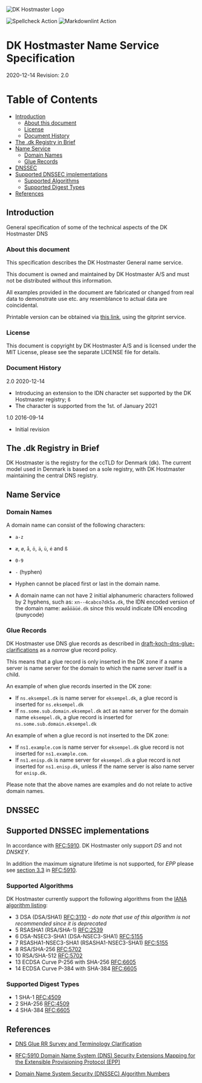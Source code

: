 ![DK Hostmaster Logo](https://www.dk-hostmaster.dk/sites/default/files/dk-logo_0.png)

![Spellcheck Action](https://github.com/DK-Hostmaster/dkhm-name-service-specification/workflows/Spellcheck%20Action/badge.svg)
![Markdownlint Action](https://github.com/DK-Hostmaster/dkhm-name-service-specification/workflows/Markdownlint%20Action/badge.svg)
# DK Hostmaster Name Service Specification

2020-12-14
Revision: 2.0

# Table of Contents

<!-- MarkdownTOC bracket=round levels="1,2,3, 4" indent="  " -->

- [Introduction](#introduction)
  - [About this document](#about-this-document)
  - [License](#license)
  - [Document History](#history)
- [The .dk Registry in Brief](#the-dk-registry-in-brief)
- [Name Service](#name-service)
  - [Domain Names](#domain-names)
  - [Glue Records](#glue-records)
- [DNSSEC](#dnssec)
- [Supported DNSSEC implementations](#supported-dnssec-implementations)
  - [Supported Algorithms](#supported-algorithms)
  - [Supported Digest Types](#supported-digest-types)
- [References](#references)

<!-- /MarkdownTOC -->

<a id="introduction"></a>
## Introduction

General specification of some of the technical aspects of the DK Hostmaster DNS

<a id="about-this-document"></a>
### About this document

This specification describes the DK Hostmaster General name service.

This document is owned and maintained by DK Hostmaster A/S and must not be distributed without this information.

All examples provided in the document are fabricated or changed from real data to demonstrate use etc. any resemblance to actual data are coincidental.

Printable version can be obtained via [this link](https://gitprint.com/DK-Hostmaster/dkhm-name-service-specification/blob/master/README.md), using the gitprint service.

<a id="license"></a>
### License

This document is copyright by DK Hostmaster A/S and is licensed under the MIT License, please see the separate LICENSE file for details.

<a id="history"></a>
### Document History

2.0 2020-12-14

- Introducing an extension to the IDN character set supported by the DK Hostmaster registry; `ß`
- The character is supported from the 1st. of January 2021

1.0 2016-09-14

- Initial revision

<a id="the-dk-registry-in-brief"></a>
## The .dk Registry in Brief

DK Hostmaster is the registry for the ccTLD for Denmark (dk). The current model used in Denmark is based on a sole registry, with DK Hostmaster maintaining the central DNS registry.

<a id="name-service"></a>
## Name Service

<a id="domain-names"></a>
### Domain Names

A domain name can consist of the following characters:

- `a-z`
- `æ`, `ø`, `å`, `ö`, `ä`, `ü`, `é` and `ß`
- `0-9`
- `-` (hyphen)

- Hyphen cannot be placed first or last in the domain name.
- A domain name can not have 2 initial alphanumeric characters followed by 2 hyphens, such as: `xn--4cabco7dk5a.dk`, the IDN encoded version of the domain name: `æøåöäüé.dk` since this would indicate IDN encoding (punycode)

<a id="glue-records"></a>
### Glue Records

DK Hostmaster use DNS glue records as described in [draft-koch-dns-glue-clarifications] as a _narrow_ glue record policy.

This means that a glue record is only inserted in the DK zone if a name server is name server for the domain to which the name server itself is a child.

An example of when glue records inserted in the DK zone:

- If `ns.eksempel.dk` is name server for `eksempel.dk`, a glue record is inserted for `ns.eksempel.dk`
- If `ns.some.sub.domain.eksempel.dk` act as name server for the domain name `eksempel.dk`, a glue record is inserted for `ns.some.sub.domain.eksempel.dk`

An example of when a glue record is not inserted to the DK zone:

- If `ns1.example.com` is name server for `eksempel.dk` glue record is not inserted for `ns1.example.com`.
- If `ns1.enisp.dk` is name server for `eksempel.dk` a glue record is not inserted for `ns1.enisp.dk`, unless if the name server is also name server for `enisp.dk`.

Please note that the above names are examples and do not relate to active domain names.

<a id="dnssec"></a>
## DNSSEC

<a id="supported-dnssec-implementations"></a>
## Supported DNSSEC implementations

In accordance with [RFC:5910]. DK Hostmaster only support *DS* and not *DNSKEY*.

In addition the maximum signature lifetime is not supported, for *EPP* please see [section 3.3][RFC:5910_section_3.3] in [RFC:5910].

<a id="supported-algorithms"></a>
### Supported Algorithms

DK Hostmaster currently support the following algorithms from the [IANA algorithm listing][IANA algorithm listing]:

- 3 DSA (DSA/SHA1) [RFC:3110] - _do note that use of this algorithm is not recommended since it is deprecated_
- 5 RSASHA1 (RSA/SHA-1) [RFC:2539]
- 6 DSA-NSEC3-SHA1 (DSA-NSEC3-SHA1) [RFC:5155]
- 7 RSASHA1-NSEC3-SHA1 (RSASHA1-NSEC3-SHA1) [RFC:5155]
- 8 RSA/SHA-256 [RFC:5702]
- 10 RSA/SHA-512 [RFC:5702]
- 13 ECDSA Curve P-256 with SHA-256 [RFC:6605]
- 14 ECDSA Curve P-384 with SHA-384 [RFC:6605]

<a id="supported-digest-types"></a>
### Supported Digest Types

- 1 SHA-1 [RFC:4509]
- 2 SHA-256 [RFC:4509]
- 4 SHA-384 [RFC:6605]

<a id="references"></a>
## References

- [DNS Glue RR Survey and Terminology Clarification][draft-koch-dns-glue-clarifications]

- [RFC:5910 Domain Name System (DNS) Security Extensions Mapping for the Extensible Provisioning Protocol (EPP)][RFC:5910]

- [Domain Name System Security (DNSSEC) Algorithm Numbers][IANA algorithm listing]

[draft-koch-dns-glue-clarifications]: https://tools.ietf.org/html/draft-koch-dns-glue-clarifications-04#page-5

[draft-koch-dns-glue-clarifications]: https://tools.ietf.org/html/draft-koch-dns-glue-clarifications-04#page-5

[RFC:5910]: https://tools.ietf.org/html/rfc5910

[RFC:5910_section_3.3]: https://tools.ietf.org/html/rfc5910#section-3.3

[IANA algorithm listing]: http://www.iana.org/assignments/dns-sec-alg-numbers/dns-sec-alg-numbers.xhtml

[RFC:4509]: http://tools.ietf.org/html/rfc4509

[RFC:5702]: http://tools.ietf.org/html/rfc5702

[RFC:6605]: https://tools.ietf.org/html/rfc6605

[RFC:3110]: https://tools.ietf.org/html/rfc3110

[RFC:2539]: https://tools.ietf.org/html/rfc2539

[RFC:5155]: https://tools.ietf.org/html/rfc5155
